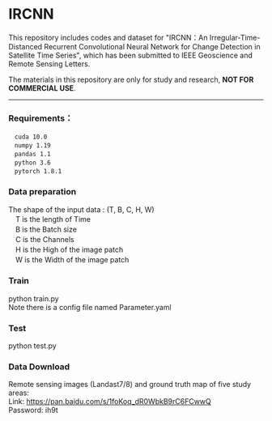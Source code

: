 # IRCNN

This repository includes codes and dataset for "IRCNN：An Irregular-Time-Distanced Recurrent Convolutional Neural Network for Change Detection in Satellite Time Series", which has been submitted to IEEE Geoscience and Remote Sensing Letters.

The materials in this repository are only for study and research, **NOT FOR COMMERCIAL USE**.  
***

### Requirements： 
 ```
　cuda 10.0  
　numpy 1.19  
　pandas 1.1  
　python 3.6  
　pytorch 1.8.1  
  ```

### Data preparation  
The shape of the input data :  (T, B, C, H, W)  
　T is the length of Time  
　B is the Batch size  
　C is the Channels  
　H is the High of the image patch  
　W is the Width of the image patch  
 
### Train
python train.py  
Note there is a config file named Parameter.yaml  

### Test
python test.py  

### Data Download  
Remote sensing images (Landast7/8) and ground truth map of five study areas:  
Link: https://pan.baidu.com/s/1foKoq_dR0WbkB9rC6FCwwQ  
Password: ih9t

